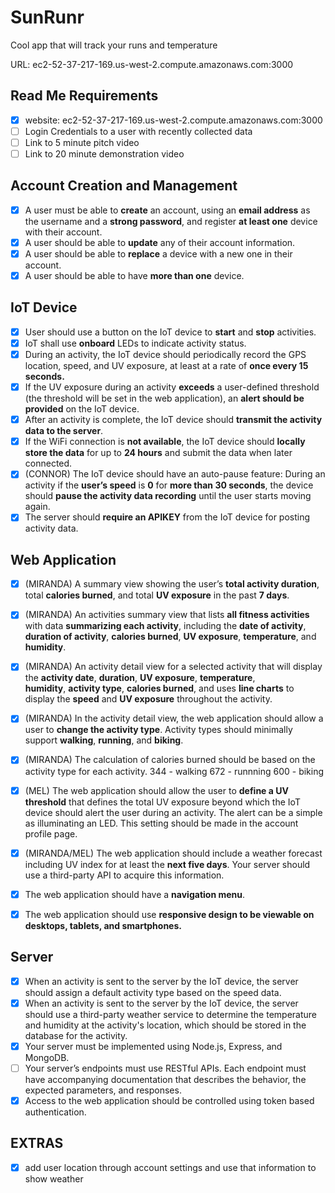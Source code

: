 
# SunRunr
Cool app that will track your runs and temperature

URL: ec2-52-37-217-169.us-west-2.compute.amazonaws.com:3000

## Read Me Requirements
 - [x] website: ec2-52-37-217-169.us-west-2.compute.amazonaws.com:3000
 - [ ] Login Credentials to a user with recently collected data
 - [ ] Link to 5 minute pitch video
 - [ ] Link to 20 minute demonstration video
## Account Creation and Management
 - [x] A user must be able to **create** an account, using an **email address** as the username and a **strong password**, and register **at least one** device with their account.
 - [x] A user should be able to **update** any of their account information.
 - [x] A user should be able to **replace** a device with a new one in their account.
 - [x] A user should be able to have **more than one** device.
## IoT Device
 - [x] User should use a button on the IoT device to **start** and **stop** activities.
 - [X] IoT shall use **onboard** LEDs to indicate activity status.
 - [X] During an activity, the IoT device should periodically record the GPS location, speed, and UV exposure, at least at a rate of **once every 15 seconds.**
 - [x] If the UV exposure during an activity **exceeds** a user-defined
       threshold (the threshold will be set in the web application), an
       **alert should be provided** on the IoT device.
 - [x] After an activity is complete, the IoT device should **transmit the
       activity data to the server**.
 - [x] If the WiFi connection is **not available**, the IoT device should
       **locally store the data** for up to **24 hours** and submit the data
       when later connected.
 - [x] (CONNOR) The IoT device should have an auto-pause feature: During an
       activity if the **user’s speed** is **0** for **more than 30 seconds**, the
       device should **pause the activity data recording** until the user
       starts moving again.
 - [x] The server should **require an APIKEY** from the IoT device for
       posting activity data.
## Web Application
 - [x] (MIRANDA) A summary view showing the user’s **total activity duration**, total 
       **calories burned**, and total **UV exposure** in the past **7 days**.
 - [x] (MIRANDA) An activities summary view that lists **all fitness activities** with
       data **summarizing each activity**, including the **date of activity**,  
       **duration of activity**, **calories burned**, **UV exposure**, **temperature**,
       and **humidity**.
 - [x] (MIRANDA) An activity detail view for a selected activity that will display
       the **activity date**, **duration**, **UV exposure**, **temperature**,   
       **humidity**, **activity type**, **calories burned**, and uses **line charts**
       to    display the  **speed** and **UV exposure** throughout the
       activity.
 - [x] (MIRANDA) In the activity detail view, the web application should allow a
       user to **change the activity type**. Activity types should minimally
       support **walking**, **running**, and **biking**.
 - [x] (MIRANDA) The calculation of calories burned should be based on the
       activity type for each activity.
       344 - walking
       672 - runnning
       600 - biking

 - [X] (MEL) The web application should allow the user to **define a UV
       threshold** that defines the total UV exposure beyond which the IoT
       device should alert the user during an activity. The alert can be
       a simple as illuminating an LED. This setting should be made
       in the account profile page.
 - [X] (MIRANDA/MEL) The web application should include a weather forecast including
       UV index for at least the **next five days**. Your server should
       use a third-party API to acquire this information.
 - [x] The web application should have a **navigation menu**.
 - [x] The web application should use **responsive design to be viewable
       on desktops, tablets, and smartphones.**
## Server
 - [x] When an activity is sent to the server by the IoT device, the
       server should assign a default activity type based on the speed
       data.
 - [x] When an activity is sent to the server by the IoT device, the
       server should use a third-party weather service to determine the
       temperature and humidity at the activity's location, which should
       be stored in the database for the activity.
 - [x] Your server must be implemented using Node.js, Express, and
       MongoDB.
 - [ ] Your server’s endpoints must use RESTful APIs. Each endpoint must
           have accompanying documentation that describes the behavior, the
           expected parameters, and responses.
 - [x] Access to the web application should be controlled using token
       based authentication.
## EXTRAS
 - [X] add user location through account settings and use that information to show weather
